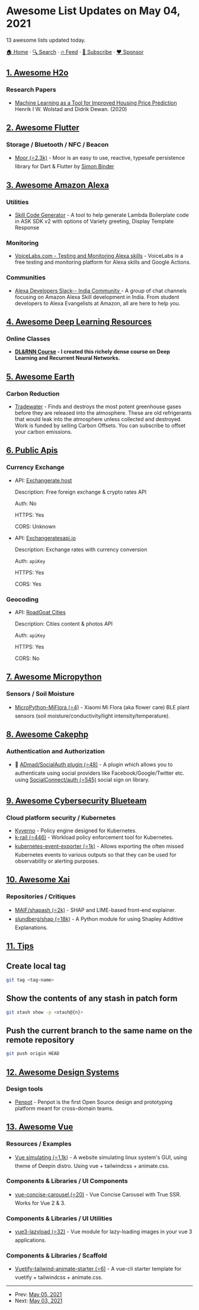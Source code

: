# Awesome List Updates on May 04, 2021

13 awesome lists updated today.

[🏠 Home](/README.md) · [🔍 Search](https://www.trackawesomelist.com/search/) · [🔥 Feed](https://www.trackawesomelist.com/rss.xml) · [📮 Subscribe](https://trackawesomelist.us17.list-manage.com/subscribe?u=d2f0117aa829c83a63ec63c2f&id=36a103854c) · [❤️  Sponsor](https://github.com/sponsors/theowenyoung)



## [1. Awesome H2o](/content/h2oai/awesome-h2o/README.md)

### Research Papers

*   [Machine Learning as a Tool for Improved Housing Price Prediction](https://openaccess.nhh.no/nhh-xmlui/bitstream/handle/11250/2739783/masterthesis.pdf?sequence=1) Henrik I W. Wolstad and Didrik Dewan. (2020)

## [2. Awesome Flutter](/content/Solido/awesome-flutter/README.md)

### Storage / Bluetooth / NFC / Beacon

*   [Moor (⭐2.3k)](https://github.com/simolus3/moor) - Moor is an easy to use, reactive, typesafe persistence library for Dart & Flutter by [
    Simon Binder](https://github.com/simolus3)

## [3. Awesome Amazon Alexa](/content/miguelmota/awesome-amazon-alexa/README.md)

### Utilities

*   [Skill Code Generator](https://s3.amazonaws.com/webappvui/skillcode/v2/index.html) - A tool to help generate Lambda Boilerplate code in ASK SDK v2 with options of Variety greeting, Display Template Response

### Monitoring

*   [VoiceLabs.com - Testing and Monitoring Alexa skills](https://voicelabs.com) - VoiceLabs is a free testing and monitoring platform for Alexa skills and Google Actions.

### Communities

*   [Alexa Developers Slack-- India Community ](https://github.com/miguelmota/awesome-amazon-alexa/blob/master/README.md/Alexa.design/indiaslackinvite) - A group of chat channels focusing on Amazon Alexa Skill development in India. From student developers to Alexa Evangelists at Amazon, all are here to help you.

## [4. Awesome Deep Learning Resources](/content/guillaume-chevalier/Awesome-Deep-Learning-Resources/README.md)

### Online Classes

*   **[DL\&RNN Course](https://www.dl-rnn-course.neuraxio.com/start?utm_source=github_awesome) - I created this richely dense course on Deep Learning and Recurrent Neural Networks.**

## [5. Awesome Earth](/content/philsturgeon/awesome-earth/README.md)

### Carbon Reduction

*   [Tradewater](https://tradewater.us/) - Finds and destroys the most potent greenhouse gases before they are released into the atmosphere. These are old refrigerants that would leak into the atmosphere unless collected and destroyed. Work is funded by selling Carbon Offsets. You can subscribe to offset your carbon emissions.

## [6. Public Apis](/content/public-apis/public-apis/README.md)

### Currency Exchange

- API: [Exchangerate.host](https://exchangerate.host)

  Description: Free foreign exchange & crypto rates API

  Auth: No

  HTTPS: Yes

  CORS: Unknown


- API: [Exchangeratesapi.io](https://exchangeratesapi.io)

  Description: Exchange rates with currency conversion

  Auth: `apiKey`

  HTTPS: Yes

  CORS: Yes



### Geocoding

- API: [RoadGoat Cities](https://www.roadgoat.com/business/cities-api)

  Description: Cities content & photos API

  Auth: `apiKey`

  HTTPS: Yes

  CORS: No



## [7. Awesome Micropython](/content/mcauser/awesome-micropython/README.md)

### Sensors / Soil Moisture

*   [MicroPython-MiFlora (⭐4)](https://github.com/matthias-bs/MicroPython-MiFlora) - Xiaomi Mi Flora (aka flower care) BLE plant sensors (soil moisture/conductivity/light intensity/temperature).

## [8. Awesome Cakephp](/content/FriendsOfCake/awesome-cakephp/README.md)

### Authentication and Authorization

*   🍰 [ADmad/SocialAuth plugin (⭐48)](https://github.com/ADmad/cakephp-social-auth) - A plugin which allows you to authenticate using social providers like Facebook/Google/Twitter etc. using [SocialConnect/auth (⭐545)](https://github.com/SocialConnect/auth) social sign on library.

## [9. Awesome Cybersecurity Blueteam](/content/fabacab/awesome-cybersecurity-blueteam/README.md)

### Cloud platform security / Kubernetes

*   [Kyverno](https://kyverno.io/) - Policy engine designed for Kubernetes.
*   [k-rail (⭐446)](https://github.com/cruise-automation/k-rail) - Workload policy enforcement tool for Kubernetes.
*   [kubernetes-event-exporter (⭐1k)](https://github.com/opsgenie/kubernetes-event-exporter) - Allows exporting the often missed Kubernetes events to various outputs so that they can be used for observability or alerting purposes.

## [10. Awesome Xai](/content/altamiracorp/awesome-xai/README.md)

### Repositories / Critiques

*   [MAIF/shapash (⭐2k)](https://github.com/MAIF/shapash) - SHAP and LIME-based front-end explainer.
*   [slundberg/shap (⭐18k)](https://github.com/slundberg/shap) - A Python module for using Shapley Additive Explanations.

## [11. Tips](/content/git-tips/tips/README.md)

## Create local tag

```sh
git tag <tag-name>
```
## Show the contents of any stash in patch form

```sh
git stash show -p <stash@{n}>
```
## Push the current branch to the same name on the remote repository

```sh
git push origin HEAD
```

## [12. Awesome Design Systems](/content/klaufel/awesome-design-systems/README.md)

### Design tools

*   [Penpot](https://penpot.app) - Penpot is the first Open Source design and prototyping platform meant for cross-domain teams.

## [13. Awesome Vue](/content/vuejs/awesome-vue/README.md)

### Resources / Examples

*   [Vue simulating (⭐1.1k)](https://github.com/GoodManWEN/GoodManWEN.github.io) - A website simulating linux system's GUI, using theme of Deepin distro. Using vue + tailwindcss + animate.css.

### Components & Libraries / UI Components

*   [vue-concise-carousel (⭐20)](https://github.com/jambonn/vue-concise-carousel) - Vue Concise Carousel with True SSR. Works for Vue 2 & 3.

### Components & Libraries / UI Utilities

*   [vue3-lazyload (⭐32)](https://github.com/jambonn/vue-lazyload) - Vue module for lazy-loading images in your vue 3 applications.

### Components & Libraries / Scaffold

*   [Vuetify-tailwind-animate-starter (⭐6)](https://github.com/GoodManWEN/vuetify-tailwind-animate-starter) - A vue-cli starter template for vuetify + tailwindcss + animate.css.

---

- Prev: [May 05, 2021](/content/2021/05/05/README.md)
- Next: [May 03, 2021](/content/2021/05/03/README.md)